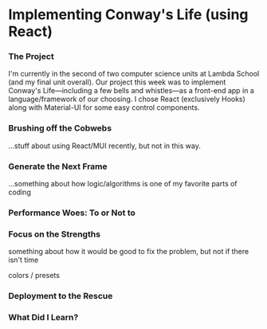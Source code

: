 # Implementing Conway's Life (using React)

### The Project

I'm currently in the second of two computer science units at Lambda School (and my final unit overall). Our project this week was to implement Conway's Life—including a few bells and whistles—as a front-end app in a language/framework of our choosing. I chose React (exclusively Hooks) along with Material-UI for some easy control components.

### Brushing off the Cobwebs

...stuff about using React/MUI recently, but not in this way.

### Generate the Next Frame

...something about how logic/algorithms is one of my favorite parts of coding

### Performance Woes: To <canvas> or Not to </canvas>

### Focus on the Strengths

something about how it would be good to fix the problem, but not if there isn't time

colors / presets

### Deployment to the Rescue

### What Did I Learn?

